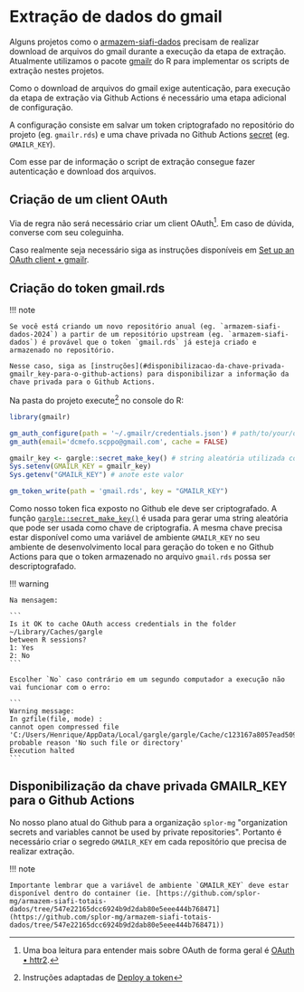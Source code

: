 # Extração de dados do gmail

Alguns projetos como o [armazem-siafi-dados](https://github.com/splor-mg/armazem-siafi-dados) precisam de realizar download de arquivos do gmail durante a execução da etapa de extração. 
Atualmente utilizamos o pacote [gmailr](https://github.com/r-lib/gmailr/) do R para implementar os scripts de extração nestes projetos.

Como o download de arquivos do gmail exige autenticação, para execução da etapa de extração via Github Actions é necessário uma etapa adicional de configuração.

A configuração consiste em salvar um token criptografado no repositório do projeto (eg. `gmailr.rds`) e uma chave privada no Github Actions [secret](https://docs.github.com/en/actions/security-guides/using-secrets-in-github-actions) (eg. `GMAILR_KEY`).

Com esse par de informação o script de extração consegue fazer autenticação e download dos arquivos.

## Criação de um client OAuth

Via de regra não será necessário criar um client OAuth[^20240130T100107].
Em caso de dúvida, 
converse com seu coleguinha.

Caso realmente seja necessário siga as instruções disponíveis em [Set up an OAuth client • gmailr](https://gmailr.r-lib.org/dev/articles/oauth-client.html).

[^20240130T100107]: Uma boa leitura para entender mais sobre OAuth de forma geral é [OAuth • httr2](https://httr2.r-lib.org/articles/oauth.html).

## Criação do token gmail.rds

!!! note

    Se você está criando um novo repositório anual (eg. `armazem-siafi-dados-2024`) a partir de um repositório upstream (eg. `armazem-siafi-dados`) é provável que o token `gmail.rds` já esteja criado e armazenado no repositório. 

    Nesse caso, siga as [instruções](#disponibilizacao-da-chave-privada-gmailr_key-para-o-github-actions) para disponibilizar a informação da chave privada para o Github Actions.

Na pasta do projeto execute[^20240130T102409] no console do R:

[^20240130T102409]: Instruções adaptadas de [Deploy a token](https://cran.r-project.org/web/packages/gmailr/vignettes/deploy-a-token.html)

```r
library(gmailr)

gm_auth_configure(path = '~/.gmailr/credentials.json') # path/to/your/oauth_client.json
gm_auth(email='dcmefo.scppo@gmail.com', cache = FALSE)

gmailr_key <- gargle::secret_make_key() # string aleatória utilizada como chave de criptografia
Sys.setenv(GMAILR_KEY = gmailr_key)
Sys.getenv("GMAILR_KEY") # anote este valor

gm_token_write(path = 'gmail.rds', key = "GMAILR_KEY")
```

Como nosso token fica exposto no Github ele deve ser criptografado. 
A função [`gargle::secret_make_key()`](https://gargle.r-lib.org/reference/gargle_secret.html) é usada para gerar uma string aleatória que pode ser usada como chave de criptografia. 
A mesma chave precisa estar disponível como uma variável de ambiente `GMAILR_KEY` no seu ambiente de desenvolvimento local para geração do token e no Github Actions para que o token armazenado no arquivo `gmail.rds` possa ser descriptografado.

!!! warning

    Na mensagem:

    ```
    Is it OK to cache OAuth access credentials in the folder ~/Library/Caches/gargle
    between R sessions?
    1: Yes
    2: No
    ```

    Escolher `No` caso contrário em um segundo computador a execução não vai funcionar com o erro:

    ```
    Warning message:
    In gzfile(file, mode) :
    cannot open compressed file 'C:/Users/Henrique/AppData/Local/gargle/gargle/Cache/c123167a8057ead5095cb72c1b2704a6_dcmefo.scppo@gmail.com', probable reason 'No such file or directory'
    Execution halted
    ```

## Disponibilização da chave privada GMAILR_KEY para o Github Actions

No nosso plano atual do Github para a organização `splor-mg` "organization secrets and variables cannot be used by private repositories".
Portanto é necessário criar o segredo `GMAILR_KEY` em cada repositório que precisa de realizar extração.

!!! note

    Importante lembrar que a variável de ambiente `GMAILR_KEY` deve estar disponível dentro do container (ie. [https://github.com/splor-mg/armazem-siafi-totais-dados/tree/547e22165dcc6924b9d2dab80e5eee444b768471](https://github.com/splor-mg/armazem-siafi-totais-dados/tree/547e22165dcc6924b9d2dab80e5eee444b768471))

